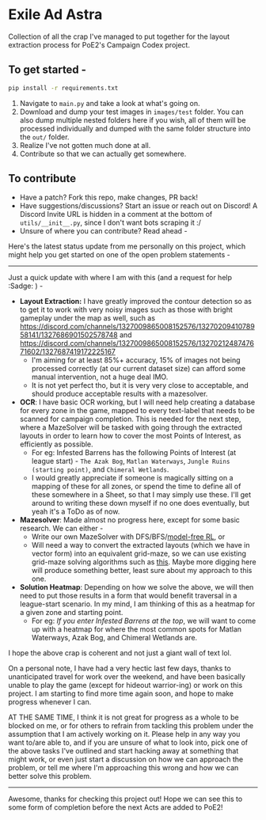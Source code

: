 # Exile Ad Astra

Collection of all the crap I've managed to put together for the layout extraction process for PoE2's Campaign Codex project.

## To get started -

```bash
pip install -r requirements.txt
```

1. Navigate to `main.py` and take a look at what's going on.
2. Download and dump your test images in `images/test` folder. You can also dump multiple nested folders here if you wish, all of them will be processed individually and dumped with the same folder structure into the `out/` folder.
3. Realize I've not gotten much done at all.
4. Contribute so that we can actually get somewhere.


## To contribute

- Have a patch? Fork this repo, make changes, PR back!
- Have suggestions/discussions? Start an issue or reach out on Discord! A Discord Invite URL is hidden in a comment at the bottom of `utils/__init__.py`, since I don't want bots scraping it :/
- Unsure of where you can contribute? Read ahead -
  
Here's the latest status update from me personally on this project, which might help you get started on one of the open problem statements -

---

Just a quick update with where I am with this (and a request for help :Sadge: ) -

- **Layout Extraction:** I have greatly improved the contour detection so as to get it to work with very noisy images such as those with bright gameplay under the map as well, such as https://discord.com/channels/1327009865008152576/1327020941078958141/1327686901502578748 and https://discord.com/channels/1327009865008152576/1327021248747671602/1327687419172225167 
  - I'm aiming for at least 85%+ accuracy, 15% of images not being processed correctly (at our current dataset size) can afford some manual intervention, not a huge deal IMO.
  - It is not yet perfect tho, but it is very very close to acceptable, and should produce acceptable results with a mazesolver. 
- **OCR**: I have basic OCR working, but I will need help creating a database for every zone in the game, mapped to every text-label that needs to be scanned for campaign completion. This is needed for the next step, where a MazeSolver will be tasked with going through the extracted layouts in order to learn how to cover the most Points of Interest, as efficiently as possible.
  - For eg: Infested Barrens has the following Points of Interest (at league start) - `The Azak Bog`, `Matlan Waterways`, `Jungle Ruins (starting point)`, and `Chimeral Wetlands`.
  - I would greatly appreciate if someone is magically sitting on a mapping of these for all zones, or spend the time to define all of these somewhere in a Sheet, so that I may simply use these. I'll get around to writing these down myself if no one does eventually, but yeah it's a ToDo as of now.
- **Mazesolver**: Made almost no progress here, except for some basic research. We can either -
  - Write our own MazeSolver with DFS/BFS/[model-free RL](https://en.wikipedia.org/wiki/Model-free_(reinforcement_learning)), or 
  - Will need a way to convert the extracted layouts (which we have in vector form) into an equivalent grid-maze, so we can use existing grid-maze solving algorithms such as [this](https://github.com/YeyoM/mazeSolver). Maybe more digging here will produce something better, least sure about my approach to this one.
- **Solution Heatmap**: Depending on how we solve the above, we will then need to put those results in a form that would benefit traversal in a league-start scenario. In my mind, I am thinking of this as a heatmap for a given zone and starting point.
  - For eg: *If you enter Infested Barrens at the top*, we will want to come up with a heatmap for where the most common spots for Matlan Waterways, Azak Bog, and Chimeral Wetlands are. 

I hope the above crap is coherent and not just a giant wall of text lol.

On a personal note, I have had a very hectic last few days, thanks to unanticipated travel for work over the weekend, and have been basically unable to play the game (except for hideout warrior-ing) or work on this project. I am starting to find more time again soon, and hope to make progress whenever I can.

AT THE SAME TIME, I think it is not great for progress as a whole to be blocked on me, or for others to refrain from tackling this problem under the assumption that I am actively working on it. Please help in any way you want to/are able to, and if you are unsure of what to look into, pick one of the above tasks I've outlined and start hacking away at something that might work, or even just start a discussion on how we can approach the problem, or tell me where I'm approaching this wrong and how we can better solve this problem.

---

Awesome, thanks for checking this project out! Hope we can see this to some form of completion before the next Acts are added to PoE2!